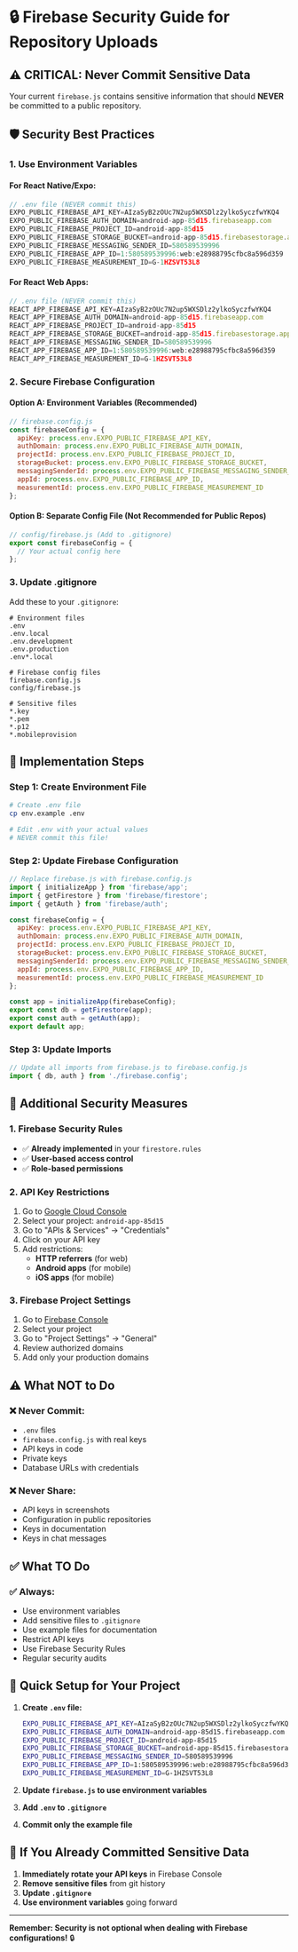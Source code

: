 # 🔒 Firebase Security Guide for Repository Uploads

## ⚠️ **CRITICAL: Never Commit Sensitive Data**

Your current `firebase.js` contains sensitive information that should **NEVER** be committed to a public repository.

## 🛡️ **Security Best Practices**

### **1. Use Environment Variables**

#### **For React Native/Expo:**
```javascript
// .env file (NEVER commit this)
EXPO_PUBLIC_FIREBASE_API_KEY=AIzaSyB2zOUc7N2up5WXSDlz2ylkoSyczfwYKQ4
EXPO_PUBLIC_FIREBASE_AUTH_DOMAIN=android-app-85d15.firebaseapp.com
EXPO_PUBLIC_FIREBASE_PROJECT_ID=android-app-85d15
EXPO_PUBLIC_FIREBASE_STORAGE_BUCKET=android-app-85d15.firebasestorage.app
EXPO_PUBLIC_FIREBASE_MESSAGING_SENDER_ID=580589539996
EXPO_PUBLIC_FIREBASE_APP_ID=1:580589539996:web:e28988795cfbc8a596d359
EXPO_PUBLIC_FIREBASE_MEASUREMENT_ID=G-1HZSVT53L8
```

#### **For React Web Apps:**
```javascript
// .env file (NEVER commit this)
REACT_APP_FIREBASE_API_KEY=AIzaSyB2zOUc7N2up5WXSDlz2ylkoSyczfwYKQ4
REACT_APP_FIREBASE_AUTH_DOMAIN=android-app-85d15.firebaseapp.com
REACT_APP_FIREBASE_PROJECT_ID=android-app-85d15
REACT_APP_FIREBASE_STORAGE_BUCKET=android-app-85d15.firebasestorage.app
REACT_APP_FIREBASE_MESSAGING_SENDER_ID=580589539996
REACT_APP_FIREBASE_APP_ID=1:580589539996:web:e28988795cfbc8a596d359
REACT_APP_FIREBASE_MEASUREMENT_ID=G-1HZSVT53L8
```

### **2. Secure Firebase Configuration**

#### **Option A: Environment Variables (Recommended)**
```javascript
// firebase.config.js
const firebaseConfig = {
  apiKey: process.env.EXPO_PUBLIC_FIREBASE_API_KEY,
  authDomain: process.env.EXPO_PUBLIC_FIREBASE_AUTH_DOMAIN,
  projectId: process.env.EXPO_PUBLIC_FIREBASE_PROJECT_ID,
  storageBucket: process.env.EXPO_PUBLIC_FIREBASE_STORAGE_BUCKET,
  messagingSenderId: process.env.EXPO_PUBLIC_FIREBASE_MESSAGING_SENDER_ID,
  appId: process.env.EXPO_PUBLIC_FIREBASE_APP_ID,
  measurementId: process.env.EXPO_PUBLIC_FIREBASE_MEASUREMENT_ID
};
```

#### **Option B: Separate Config File (Not Recommended for Public Repos)**
```javascript
// config/firebase.js (Add to .gitignore)
export const firebaseConfig = {
  // Your actual config here
};
```

### **3. Update .gitignore**

Add these to your `.gitignore`:
```gitignore
# Environment files
.env
.env.local
.env.development
.env.production
.env*.local

# Firebase config files
firebase.config.js
config/firebase.js

# Sensitive files
*.key
*.pem
*.p12
*.mobileprovision
```

## 🚀 **Implementation Steps**

### **Step 1: Create Environment File**
```bash
# Create .env file
cp env.example .env

# Edit .env with your actual values
# NEVER commit this file!
```

### **Step 2: Update Firebase Configuration**
```javascript
// Replace firebase.js with firebase.config.js
import { initializeApp } from 'firebase/app';
import { getFirestore } from 'firebase/firestore';
import { getAuth } from 'firebase/auth';

const firebaseConfig = {
  apiKey: process.env.EXPO_PUBLIC_FIREBASE_API_KEY,
  authDomain: process.env.EXPO_PUBLIC_FIREBASE_AUTH_DOMAIN,
  projectId: process.env.EXPO_PUBLIC_FIREBASE_PROJECT_ID,
  storageBucket: process.env.EXPO_PUBLIC_FIREBASE_STORAGE_BUCKET,
  messagingSenderId: process.env.EXPO_PUBLIC_FIREBASE_MESSAGING_SENDER_ID,
  appId: process.env.EXPO_PUBLIC_FIREBASE_APP_ID,
  measurementId: process.env.EXPO_PUBLIC_FIREBASE_MEASUREMENT_ID
};

const app = initializeApp(firebaseConfig);
export const db = getFirestore(app);
export const auth = getAuth(app);
export default app;
```

### **Step 3: Update Imports**
```javascript
// Update all imports from firebase.js to firebase.config.js
import { db, auth } from './firebase.config';
```

## 🔐 **Additional Security Measures**

### **1. Firebase Security Rules**
- ✅ **Already implemented** in your `firestore.rules`
- ✅ **User-based access control**
- ✅ **Role-based permissions**

### **2. API Key Restrictions**
1. Go to [Google Cloud Console](https://console.cloud.google.com/)
2. Select your project: `android-app-85d15`
3. Go to "APIs & Services" → "Credentials"
4. Click on your API key
5. Add restrictions:
   - **HTTP referrers** (for web)
   - **Android apps** (for mobile)
   - **iOS apps** (for mobile)

### **3. Firebase Project Settings**
1. Go to [Firebase Console](https://console.firebase.google.com/)
2. Select your project
3. Go to "Project Settings" → "General"
4. Review authorized domains
5. Add only your production domains

## ⚠️ **What NOT to Do**

### **❌ Never Commit:**
- `.env` files
- `firebase.config.js` with real keys
- API keys in code
- Private keys
- Database URLs with credentials

### **❌ Never Share:**
- API keys in screenshots
- Configuration in public repositories
- Keys in documentation
- Keys in chat messages

## ✅ **What TO Do**

### **✅ Always:**
- Use environment variables
- Add sensitive files to `.gitignore`
- Use example files for documentation
- Restrict API keys
- Use Firebase Security Rules
- Regular security audits

## 🎯 **Quick Setup for Your Project**

1. **Create `.env` file:**
   ```bash
   EXPO_PUBLIC_FIREBASE_API_KEY=AIzaSyB2zOUc7N2up5WXSDlz2ylkoSyczfwYKQ4
   EXPO_PUBLIC_FIREBASE_AUTH_DOMAIN=android-app-85d15.firebaseapp.com
   EXPO_PUBLIC_FIREBASE_PROJECT_ID=android-app-85d15
   EXPO_PUBLIC_FIREBASE_STORAGE_BUCKET=android-app-85d15.firebasestorage.app
   EXPO_PUBLIC_FIREBASE_MESSAGING_SENDER_ID=580589539996
   EXPO_PUBLIC_FIREBASE_APP_ID=1:580589539996:web:e28988795cfbc8a596d359
   EXPO_PUBLIC_FIREBASE_MEASUREMENT_ID=G-1HZSVT53L8
   ```

2. **Update `firebase.js` to use environment variables**

3. **Add `.env` to `.gitignore`**

4. **Commit only the example file**

## 🚨 **If You Already Committed Sensitive Data**

1. **Immediately rotate your API keys** in Firebase Console
2. **Remove sensitive files** from git history
3. **Update `.gitignore`**
4. **Use environment variables** going forward

---

**Remember: Security is not optional when dealing with Firebase configurations!** 🔒
